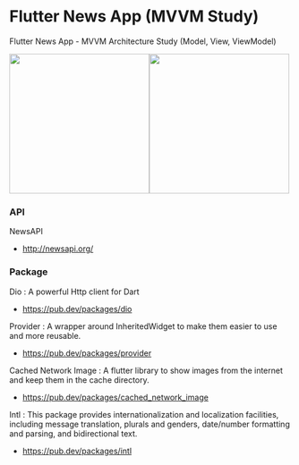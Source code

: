 # Flutter News App (MVVM Study)
Flutter News App - MVVM Architecture Study
(Model, View, ViewModel)
<p float="left">
<img src="https://user-images.githubusercontent.com/40516537/97215715-d350b500-17ea-11eb-9ea4-eece30fd1451.png" width = "250"><img src="https://user-images.githubusercontent.com/40516537/97215698-ccc23d80-17ea-11eb-9c0a-6cda706fa2d0.png" width = "250">
</p>



### API
NewsAPI
* http://newsapi.org/

### Package
Dio : A powerful Http client for Dart
* https://pub.dev/packages/dio

Provider : A wrapper around InheritedWidget to make them easier to use and more reusable.
* https://pub.dev/packages/provider

Cached Network Image : A flutter library to show images from the internet and keep them in the cache directory.
* https://pub.dev/packages/cached_network_image

Intl : This package provides internationalization and localization facilities, including message translation, plurals and genders, date/number formatting and parsing, and bidirectional text.
* https://pub.dev/packages/intl
